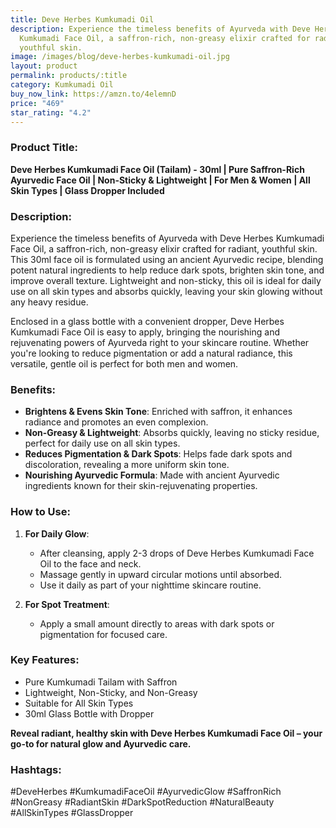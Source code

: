 ```yaml
---
title: Deve Herbes Kumkumadi Oil
description: Experience the timeless benefits of Ayurveda with Deve Herbes
  Kumkumadi Face Oil, a saffron-rich, non-greasy elixir crafted for radiant,
  youthful skin.
image: /images/blog/deve-herbes-kumkumadi-oil.jpg
layout: product
permalink: products/:title
category: Kumkumadi Oil
buy_now_link: https://amzn.to/4elemnD
price: "469"
star_rating: "4.2"
---
```

### Product Title:
**Deve Herbes Kumkumadi Face Oil (Tailam) - 30ml | Pure Saffron-Rich Ayurvedic Face Oil | Non-Sticky & Lightweight | For Men & Women | All Skin Types | Glass Dropper Included**

### Description:
Experience the timeless benefits of Ayurveda with Deve Herbes Kumkumadi Face Oil, a saffron-rich, non-greasy elixir crafted for radiant, youthful skin. This 30ml face oil is formulated using an ancient Ayurvedic recipe, blending potent natural ingredients to help reduce dark spots, brighten skin tone, and improve overall texture. Lightweight and non-sticky, this oil is ideal for daily use on all skin types and absorbs quickly, leaving your skin glowing without any heavy residue.

Enclosed in a glass bottle with a convenient dropper, Deve Herbes Kumkumadi Face Oil is easy to apply, bringing the nourishing and rejuvenating powers of Ayurveda right to your skincare routine. Whether you're looking to reduce pigmentation or add a natural radiance, this versatile, gentle oil is perfect for both men and women.

### Benefits:
- **Brightens & Evens Skin Tone**: Enriched with saffron, it enhances radiance and promotes an even complexion.
- **Non-Greasy & Lightweight**: Absorbs quickly, leaving no sticky residue, perfect for daily use on all skin types.
- **Reduces Pigmentation & Dark Spots**: Helps fade dark spots and discoloration, revealing a more uniform skin tone.
- **Nourishing Ayurvedic Formula**: Made with ancient Ayurvedic ingredients known for their skin-rejuvenating properties.

### How to Use:
1. **For Daily Glow**:
   - After cleansing, apply 2-3 drops of Deve Herbes Kumkumadi Face Oil to the face and neck.
   - Massage gently in upward circular motions until absorbed.
   - Use it daily as part of your nighttime skincare routine.

2. **For Spot Treatment**:
   - Apply a small amount directly to areas with dark spots or pigmentation for focused care.

### Key Features:
- Pure Kumkumadi Tailam with Saffron
- Lightweight, Non-Sticky, and Non-Greasy
- Suitable for All Skin Types
- 30ml Glass Bottle with Dropper

**Reveal radiant, healthy skin with Deve Herbes Kumkumadi Face Oil – your go-to for natural glow and Ayurvedic care.**

### Hashtags:
#DeveHerbes #KumkumadiFaceOil #AyurvedicGlow #SaffronRich #NonGreasy #RadiantSkin #DarkSpotReduction #NaturalBeauty #AllSkinTypes #GlassDropper
